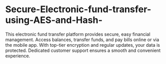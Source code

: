 # Secure-Electronic-fund-transfer-using-AES-and-Hash-
This electronic fund transfer platform provides secure, easy financial management. Access balances, transfer funds, and pay bills online or via the mobile app. With top-tier encryption and regular updates, your data is protected. Dedicated customer support ensures a smooth and convenient experience.
